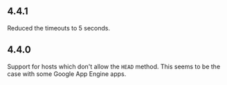 4.4.1
-----
Reduced the timeouts to 5 seconds.

4.4.0
-----
Support for hosts which don't allow the `HEAD` method. This seems to be the case
with some Google App Engine apps.
